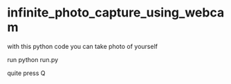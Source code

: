 # infinite_photo_capture_using_webcam
with this python code you can take photo of yourself

run
  python run.py
  
quite
  press Q
